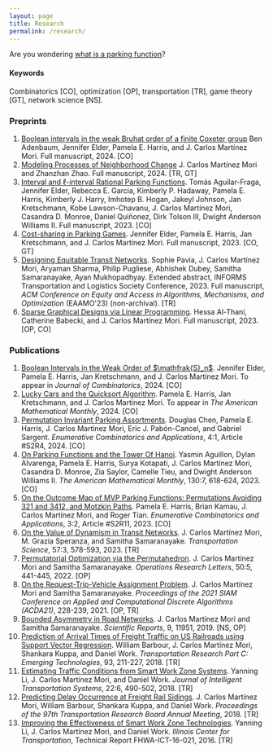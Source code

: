 ```yaml
---
layout: page
title: Research
permalink: /research/
---
```


Are you wondering <a href="https://arxiv.org/abs/2404.15372">what is a parking function</a>?


#### Keywords

Combinatorics [CO], optimization [OP], transportation [TR], game theory [GT], network science [NS].

### Preprints

<ol>
	<li>
		<a href="https://arxiv.org/abs/2403.07989">Boolean intervals in the weak Bruhat order of a finite Coxeter group</a>
		Ben Adenbaum, Jennifer Elder, Pamela E. Harris, and J. Carlos Martínez Mori.
		Full manuscript, 2024.
		[CO]
	</li>
	<li>
		<a href="https://arxiv.org/abs/2401.03307">Modeling Processes of Neighborhood Change</a>
		J. Carlos Martínez Mori and Zhanzhan Zhao.
		Full manuscript, 2024.
		[TR, GT]
	</li>
	<li>
		<a href="https://arxiv.org/abs/2311.14055">Interval and ℓ-interval Rational Parking Functions</a>.
		Tomás Aguilar-Fraga, Jennifer Elder, Rebecca E. Garcia, Kimberly P. Hadaway, Pamela E. Harris, Kimberly J. Harry, Imhotep B. Hogan, Jakeyl Johnson, Jan Kretschmann, Kobe Lawson-Chavanu, J. Carlos Martínez Mori, Casandra D. Monroe, Daniel Quiñonez, Dirk Tolson III, Dwight Anderson Williams II.
		Full manuscript, 2023.
		[CO]
  	</li>
	<li>
		<a href="https://arxiv.org/abs/2309.12265">Cost-sharing in Parking Games</a>.
		Jennifer Elder, Pamela E. Harris, Jan Kretschmann, and J. Carlos Martínez Mori.
		Full manuscript, 2023.
		[CO, GT]
  	</li>
	<li>
		<a href="https://arxiv.org/abs/2212.12007">Designing Equitable Transit Networks</a>. 
		Sophie Pavia, J. Carlos Martínez Mori, Aryaman Sharma, Philip Pugliese, Abhishek Dubey, Samitha Samaranayake, Ayan Mukhopadhyay. Extended abstract, INFORMS Transportation and Logistics Society Conference, 2023. 
		Full manuscript, <i>ACM Conference on Equity and Access in Algorithms, Mechanisms, and Optimization</i> (EAAMO'23) (non-archival).
		[TR]
	</li>
	<li>
		<a href="https://arxiv.org/abs/2309.00765"> Sparse Graphical Designs via Linear Programming</a>. 
		Hessa Al-Thani, Catherine Babecki, and J. Carlos Martínez Mori.
		Full manuscript, 2023. 
		[OP, CO]
	</li>
</ol>


### Publications

<ol>
	<li>
		<a href="https://arxiv.org/abs/2306.14734">Boolean Intervals in the Weak Order of $\mathfrak{S}_n$</a>.
		Jennifer Elder, Pamela E. Harris, Jan Kretschmann, and J. Carlos Martínez Mori.
		To appear in <i>Journal of Combinatorics</i>, 2024.
		[CO]
  	</li>
	<li>
		<a href="https://arxiv.org/abs/2306.13065">Lucky Cars and the Quicksort Algorithm</a>. 
		Pamela E. Harris, Jan Kretschmann, and J. Carlos Martínez Mori.
		To appear in <i>The American Mathematical Monthly</i>, 2024.
		[CO]
	</li>
	<li>
		<a href="https://doi.org/10.54550/ECA2024V4S1R4">Permutation Invariant Parking Assortments</a>.
		Douglas Chen, Pamela E. Harris, J. Carlos Martínez Mori, Eric J. Pabón-Cancel, and Gabriel Sargent.
		<i>Enumerative Combinatorics and Applications</i>, 4:1, Article #S2R4, 2024.
  		[CO]
	</li>
	<li>
		<a href="https://doi.org/10.1080/00029890.2023.2206311">On Parking Functions and the Tower Of Hanoi</a>.
		Yasmin Aguillon, Dylan Alvarenga, Pamela E. Harris, Surya Kotapati, J. Carlos Martínez Mori, Casandra D. Monroe, Zia Saylor, Camelle Tieu, and Dwight Anderson Williams II.
		<i>The American Mathematical Monthly</i>, 130:7, 618-624, 2023.
  		[CO]
	</li>
 	<li>
		<a href="https://doi.org/10.54550/ECA2023V3S2R11">On the Outcome Map of MVP Parking Functions: Permutations Avoiding 321 and 3412, and Motzkin Paths</a>.
		Pamela E. Harris, Brian Kamau, J. Carlos Martínez Mori, and Roger Tian.
		<i>Enumerative Combinatorics and Applications</i>, 3:2, Article #S2R11, 2023.
  		[CO]
    	</li>
	<li>
		<a href="https://doi.org/10.1287/trsc.2022.1193">On the Value of Dynamism in Transit Networks</a>.
		J. Carlos Martínez Mori, M. Grazia Speranza, and Samitha Samaranayake.
		<i>Transportation Science</i>, 57:3, 578-593, 2023.
  		[TR]
	</li>
	<li>
		<a href="https://doi.org/10.1016/j.orl.2022.06.008">Permutatorial Optimization via the Permutahedron</a>. 
		J. Carlos Martínez Mori and Samitha Samaranayake.
		<i>Operations Research Letters</i>, 50:5, 441-445, 2022. 
		[OP]
	</li>
	<li>
		<a href="https://doi.org/10.1137/1.9781611976830.21">On the Request-Trip-Vehicle Assignment Problem</a>. 
		J. Carlos Martínez Mori and Samitha Samaranayake. 
		<i>Proceedings of the 2021 SIAM Conference on Applied and Computational Discrete Algorithms (ACDA21)</i>, 228-239, 2021.
		[OP, TR]
	</li>
 	<li>
		<a href="https://doi.org/10.1038/s41598-019-48463-z">Bounded Asymmetry in Road Networks</a>.
		J. Carlos Martínez Mori and Samitha Samaranayake. 
		<i>Scientific Reports</i>, 9, 11951, 2019.
  		[NS, OP]
	</li>
	<li>
		<a href="https://doi.org/10.1016/j.trc.2018.05.019">Prediction of Arrival Times of Freight Traffic on US Railroads using Support Vector Regression</a>. 
		William Barbour, J. Carlos Martínez Mori, Shankara Kuppa, and Daniel Work.
		<i>Transportation Research Part C: Emerging Technologies</i>, 93, 211-227, 2018.
  		[TR]
	</li>
	<li>
		<a href="https://doi.org/10.1080/15472450.2018.1438274">Estimating Traffic Conditions from Smart Work Zone Systems</a>.
		Yanning Li, J. Carlos Martínez Mori, and Daniel Work.
		<i>Journal of Intelligent Transportation Systems</i>, 22:6, 490-502, 2018.
  		[TR]
	</li>
	<li>
		<a href="https://trid.trb.org/view/1496714">Predicting Delay Occurrence at Freight Rail Sidings</a>.
		J. Carlos Martínez Mori, William Barbour, Shankara Kuppa, and Daniel Work.
		<i>Proceedings of the 97th Transportation Research Board Annual Meeting</i>, 2018.
  		[TR]
	</li>
	<li>
		<a href="https://apps.ict.illinois.edu/projects/getfile.asp?id=5074">Improving the Effectiveness of Smart Work Zone Technologies</a>.
		Yanning Li, J. Carlos Martínez Mori, and Daniel Work.
		<i>Illinois Center for Transportation</i>, Technical Report FHWA-ICT-16-021, 2016.
  		[TR]
	</li>
</ol>
